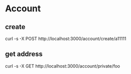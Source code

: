 # Account

## create

curl -s -X POST http://localhost:3000/account/create/a11111

## get address

curl -s -X GET http://localhost:3000/account/private/foo